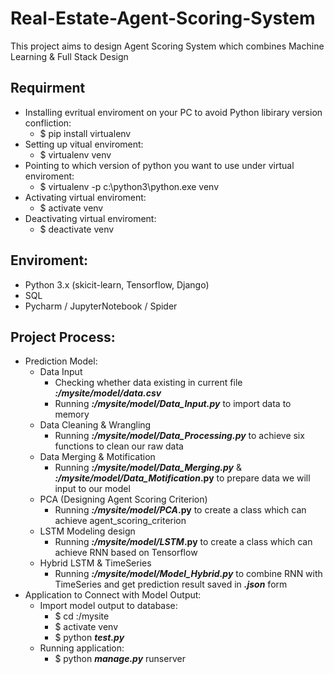 # Real-Estate-Agent-Scoring-System
This project aims to design Agent Scoring System which combines Machine Learning & Full Stack Design

## Requirment
* Installing evritual enviroment on your PC to avoid Python libirary version confliction:
  * $ pip install virtualenv
* Setting up vitual enviroment:
  * $ virtualenv venv
* Pointing to which version of python you want to use under virtual enviroment:
  * $ virtualenv -p c:\python3\python.exe venv
* Activating virtual enviroment:
  * $ activate venv
* Deactivating virtual enviroment:
  * $ deactivate venv

## Enviroment:
* Python 3.x (skicit-learn, Tensorflow, Django)
* SQL
* Pycharm / JupyterNotebook / Spider

## Project Process:
* Prediction Model:
  * Data Input
    * Checking whether data existing in current file **_:/mysite/model/data.csv_**
    * Running **_:/mysite/model/Data_Input.py_** to import data to memory
  * Data Cleaning & Wrangling
    * Running **_:/mysite/model/Data_Processing.py_** to achieve six functions to clean our raw data
  * Data Merging & Motification
    * Running **_:/mysite/model/Data_Merging.py_** & **_:/mysite/model/Data_Motification_.py** to prepare data we will input to our model
  * PCA (Designing Agent Scoring Criterion)
    * Running **_:/mysite/model/PCA_.py** to create a class which can achieve agent_scoring_criterion
  * LSTM Modeling design
    * Running **_:/mysite/model/LSTM_.py** to create a class which can achieve RNN based on Tensorflow
  * Hybrid LSTM & TimeSeries
    * Running **_:/mysite/model/Model_Hybrid.py_** to combine RNN with TimeSeries and get prediction result saved in **_.json_** form   
* Application to Connect with Model Output:
  * Import model output to database:
    * $ cd :/mysite
    * $ activate venv
    * $ python **_test.py_**
  * Running application:
    * $ python **_manage.py_** runserver
